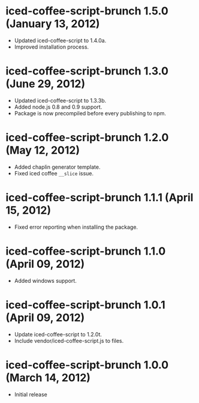 # iced-coffee-script-brunch 1.5.0 (January 13, 2012)
* Updated iced-coffee-script to 1.4.0a.
* Improved installation process.

# iced-coffee-script-brunch 1.3.0 (June 29, 2012)
* Updated iced-coffee-script to 1.3.3b.
* Added node.js 0.8 and 0.9 support.
* Package is now precompiled before every publishing to npm.

# iced-coffee-script-brunch 1.2.0 (May 12, 2012)
* Added chaplin generator template.
* Fixed iced coffee `__slice` issue.

# iced-coffee-script-brunch 1.1.1 (April 15, 2012)
* Fixed error reporting when installing the package.

# iced-coffee-script-brunch 1.1.0 (April 09, 2012)
* Added windows support.

# iced-coffee-script-brunch 1.0.1 (April 09, 2012)
* Update iced-coffee-script to 1.2.0t.
* Include vendor/iced-coffee-script.js to files.

# iced-coffee-script-brunch 1.0.0 (March 14, 2012)
* Initial release
